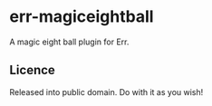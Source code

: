 err-magiceightball
============

A magic eight ball plugin for Err.

Licence
-------

Released into public domain. Do with it as you wish!
